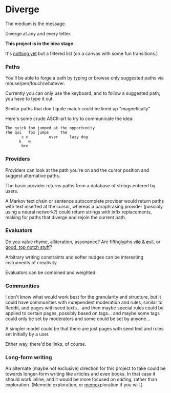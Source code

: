 
# Diverge

The medium is the message.

Diverge at any and every letter.

**This project is in the idea stage.**

It's [nothing yet](http://1j01.github.io/diverge/) but a filtered list
(on a canvas with some fun transitions.)

<!-- I implore you to explore the text galore -->
<!-- where there's text, there's always more -->
<!-- where there's text, there's always more -->
<!-- there's always more, there's always more -->
<!-- there's always more... there's always more... -->

<!--
type to choose a path (creating one if it doesn't exist)
could use italics/low opacity for text that doesn't exist yet
could use chromaticity for path disambiguation where paths join/diverge, or for authorship
there could actually be a useful tool somewhere in this idea space
perhaps in examining/making drafts, maybe not of books but of smaller amounts of text
-->

### Paths

<!--
Forge a path by typing
or browse only suggested paths
via mouse/pen/touch/whatever.
-->

You'll be able to
forge a path by typing
or browse only suggested paths
via mouse/pen/touch/whatever.

Currently you can only use the keyboard,
and to follow a suggested path,
you have to type it out.

<!--
You won't be able to forge an arbitrary path (character by character) without typing
because it won't give you the option of every character...
like Dasher does:
http://www.bltt.org/software/dasher/
-->

Similar paths that don't quite match could be lined up "magnetically"

Here's some crude ASCII-art to try to communicate the idea:

	The quick fox jumped at the opportunity
	The qui   fox jumps     the
	       c n         over     lazy dog
	      k   w
	       bro

<!--
There could be lines shown between
letters that are magnetically attracted
but are far apart due to the physics simulation.
-->

<!--
When the input is empty,
it could show possible paths,
or present a more pristine blank slate.
(The utter minimalism of a centered blinking cursor is appealing.)
Space could act as a toggle for this.
(You don't need to put spaces at the beginning of a path.)
(And if you really want to for some reason, you could copy and paste a space.)
If you're trying different letters to get the suggestions to pop up,
you might naturally try space
Enter could work too.
(You don't need to enter an empty path into the database.)
(And if you really want to for some reason, you can find a way.)
-->

### Providers

Providers can look at the path you're on and the cursor position and suggest alternative paths.

The basic provider returns paths from a database of strings entered by users.

A Markov text chain or sentence autocomplete provider would return paths with text inserted at the cursor,
whereas a paraphrasing provider (possibly using a neural network?) could return strings with infix replacements,
making for paths that diverge and rejoin the current path.

<!--
If a provider returns a path with changes not visible in the current viewport...
Well we definitely don't want to sneak in changes to the user's text without them knowing.
Users should also be able to select subsets of changes from a suggestion,
and providers should generally continue providing the other changes if one change is selected.
If they can't, this could be handled by the UI,
keeping a suggestion around as long as the user is heading towards it.
Actually yeah, that would be really good.
That way you could have a provider that returns the current text with the reverse added, for instance.
-->

### Evaluators

Do you value rhyme, alliteration, assonance?
Are fifthglyphs [vil<b>e</b> & <b>e</b>vil](https://www.reddit.com/r/AVoid5/),
or [good, top notch stuff](https://www.reddit.com/r/EmboldenTheE/)?
<!-- (Subverting demonstration of those phrases by reversing the demonstrations) -->

Arbitrary writing constraints and softer nudges
can be interesting instruments of creativity.

Evaluators can be combined and weighted.

### Communities

I don't know what would work best
for the granularity and structure,
but it could have communities
with independent moderation and rules,
similar to Reddit,
and pages with seed texts...
and then maybe special rules could be applied to certain pages,
possibly based on tags...
and maybe some tags could only be set by moderators and some could be set by anyone...

A simpler model could be that
there are just pages
with seed text and rules
set initially by a user.

Either way, there'd be links, of course.

<!--
The evaluators can be used to just weigh suggested paths,
or can they also be hard or soft rules on paths you can enter.
Soft rules as in guidelines, or where there's a non-zero tolerance level.
-->

<!--
Is seed text the way to go?
If discovery is based on the prefix of the seed text,
you might be discouraged from making a minor change........
or reinterpretation of something...........................
-->

<!--
When you hit enter it could add the current path to the database (associated with your user id),
and return to the initial state (i.e. empty or with seed text)
while transitioning that path to a list above,
which you could later remove or return to and branch from.
If you follow someone else's path, you could re-enter it,
and perhaps it would still just show up with their user identification,
but if deleted by them, it would persist under yours?
This might have a bad side effect if it were to encourage someone
to archive sensitive information accidentally pasted, or drunkenly divulged.
It could be a voting system
showing a count of how many users re-entered a path,
and it could even show a list of users that entered a path,
but it might be nicer without all that stuff.
I don't know.
Perhaps communities could toggle options:
whether "votes" (counts) are shown,
whether paths would be implicitly persisted by other users' re-entering.
Also, if paths are de-duped but weighted based on dupes,
and the database returned dupes,
it would naturally act as a basic voting system.
A crude one, in some situations.
If re-enterings are to work like votes,
you'd want to treat them as such
especially if you were to do something like /r/WritingPrompts.
Reddit has a contest mode.
You'd want things to be sorted at random initially.
Votes could have a probability function over time of whether they count,
that settles on always counting after some period of time.
-->

### Long-form writing

An alternate (maybe not exclusive) direction for this project to take
could be towards longer-form writing like articles and even books.
In that case it should work inline,
and it would be more focused on *editing*,
rather than exploration.
(Memetic exploration,
or [memex](https://en.wikipedia.org/wiki/Memex)ploration if you will.)

<!-- Sorta related, a different textploration idea: https://andymakes.itch.io/intimate-codex -->
